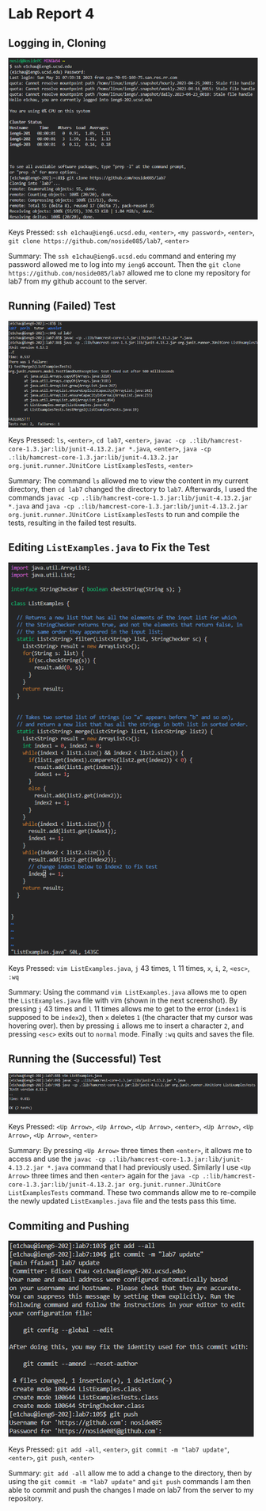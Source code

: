 # Lab Report 4

## Logging in, Cloning

![image](lab4-png/4-1.png)

Keys Pressed: `ssh e1chau@ieng6.ucsd.edu`, `<enter>`, `<my password>`, `<enter>`, `git clone https://github.com/noside085/lab7`, `<enter>`

Summary: The `ssh e1chau@ieng6.ucsd.edu` command and entering my password allowed me to log into my `ieng6` account. Then the `git clone https://github.com/noside085/lab7` allowed me to clone my repository for lab7 from my github account to the server.

## Running (Failed) Test

![image](lab4-png/4-2.png)

Keys Pressed: `ls`, `<enter>`, `cd lab7`, `<enter>`, `javac -cp .:lib/hamcrest-core-1.3.jar:lib/junit-4.13.2.jar *.java`, `<enter>`, `java -cp .:lib/hamcrest-core-1.3.jar:lib/junit-4.13.2.jar org.junit.runner.JUnitCore ListExamplesTests`, `<enter>`

Summary: The command `ls` allowed me to view the content in my current directory, then `cd lab7` changed the directory to `lab7`. Afterwards, I used the commands `javac -cp .:lib/hamcrest-core-1.3.jar:lib/junit-4.13.2.jar *.java` and `java -cp .:lib/hamcrest-core-1.3.jar:lib/junit-4.13.2.jar org.junit.runner.JUnitCore ListExamplesTests` to run and compile the tests, resulting in the failed test results.

## Editing `ListExamples.java` to Fix the Test

![image](4-5.png)

Keys Pressed: `vim ListExamples.java`, `j` 43 times, `l` 11 times, `x`, `i`, `2`, `<esc>`, `:wq`

Summary: Using the command `vim ListExamples.java` allows me to open the `ListExamples.java` file with vim (shown in the next screenshot). By pressing `j` 43 times and `l` 11 times allows me to get to the error (`index1` is supposed to be `index2`), then `x` deletes `1` (the character that my cursor was hovering over). then by pressing `i` allows me to insert a character `2`, and pressing `<esc>` exits out to `normal` mode. Finally `:wq` quits and saves the file.

## Running the (Successful) Test 

![image](lab4-png/4-3.png)

Keys Pressed: `<Up Arrow>`, `<Up Arrow>`, `<Up Arrow>`, `<enter>`, `<Up Arrow>`, `<Up Arrow>`, `<Up Arrow>`, `<enter>`

Summary: By pressing `<Up Arrow>` three times then `<enter>`, it allows me to access and use the `javac -cp .:lib/hamcrest-core-1.3.jar:lib/junit-4.13.2.jar *.java` command that I had previously used. Similarly I use `<Up Arrow>` three times and then `<enter>` again for the `java -cp .:lib/hamcrest-core-1.3.jar:lib/junit-4.13.2.jar org.junit.runner.JUnitCore ListExamplesTests` command. These two commands allow me to re-compile the newly updated `ListExamples.java` file and the tests pass this time.

## Commiting and Pushing

![image](lab4-png/4-4.png)

Keys Pressed: `git add -all`, `<enter>`, `git commit -m "lab7 update"`, `<enter>`, `git push`, `<enter>`

Summary: `git add -all` allow me to add a change to the directory, then by using the `git commit -m "lab7 update"` and `git push` commands I am then able to commit and push the changes I made on lab7 from the server to my repository.
